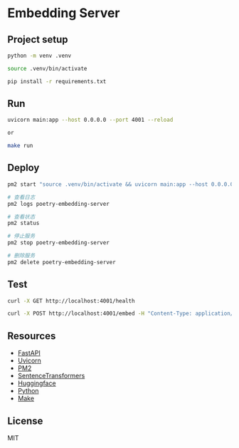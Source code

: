 # Embedding Server

## Project setup

```bash
python -m venv .venv

source .venv/bin/activate

pip install -r requirements.txt
```

## Run

```bash
uvicorn main:app --host 0.0.0.0 --port 4001 --reload

or

make run
```

## Deploy

```bash
pm2 start "source .venv/bin/activate && uvicorn main:app --host 0.0.0.0 --port 4001" --name "poetry-embedding-server"

# 查看日志
pm2 logs poetry-embedding-server

# 查看状态
pm2 status

# 停止服务
pm2 stop poetry-embedding-server

# 删除服务
pm2 delete poetry-embedding-server
```

## Test

```bash
curl -X GET http://localhost:4001/health

curl -X POST http://localhost:4001/embed -H "Content-Type: application/json" -d '{"text": "春眠不觉晓"}'
```

## Resources

- [FastAPI](https://fastapi.tiangolo.com/)
- [Uvicorn](https://www.uvicorn.org/)
- [PM2](https://pm2.io/)
- [SentenceTransformers](https://www.sbert.net/)
- [Huggingface](https://huggingface.co/)
- [Python](https://www.python.org/)
- [Make](https://www.gnu.org/software/make/)

## License

MIT
